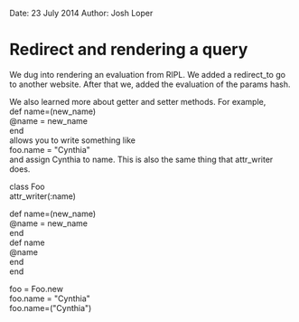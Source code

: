Date: 23 July 2014
Author: Josh Loper

# Redirect and rendering a query

We dug into rendering an evaluation from RIPL.  We added a redirect_to go to another website.  After that we, added the evaluation of the params hash.  

We also learned more about getter and setter methods.  For example,  
  def name=(new_name)  
    @name = new_name  
  end  
allows you to write something like   
foo.name = "Cynthia"  
and assign Cynthia to name.  This is also the same thing that attr_writer does.  

class Foo  
  attr_writer(:name)  

  def name=(new_name)  
    @name = new_name  
  end  
  def name  
    @name  
  end  
end  

foo = Foo.new  
foo.name = "Cynthia"  
foo.name=("Cynthia")  